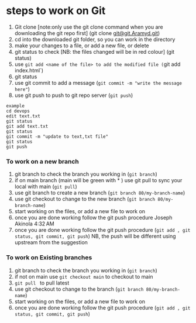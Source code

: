 # steps to work on Git

1. Git clone  [note:only use the git clone command when you are downloading the git repo first] (git clone git@git.Aramyd.git)
2. cd into the downloaded git folder, so you can work in the directory
3. make your changes to a file, or add a new file, or delete
4. git status to check [NB: the files changed will be in red colour] (git status)
5. use `git add <name of the file> to add the modified file (`git add index.html`)
6. git status 
7. use git commit to add a message (`git commit -m "write the message here"`)
8. use git push to push to git repo server (`git push`)

```
example
cd devops
edit text.txt
git status
git add text.txt
git status
git commit -m "update to text,txt file"
git status
git push
```
### To work on a new branch

1. git branch to check the branch you working in (`git branch`)
2. if on main branch (main will be green with * ) use git pull to sync your local with main (`git pull`)
3. use git branch <branch name> to create a new branch (`git branch 80/my-branch-name`)
4. use git checkout <branch name> to change to the new branch (`git branch 80/my-branch-name`)
5. start working on the files, or add a new file to work on 
6. once you are done working follow the git push procedure
Joseph Akinola
4:32 AM
6. once you are done working follow the git push procedure (`git add , git status, git commit, git push`) NB, the push will be different using upstream from the suggestion

### To work on Existing branches
1. git branch to check the branch you working in (`git branch`)
2. if not on main use `git checkout main` to checkout to main
3. `git pull ` to pull latest 
4. use git checkout <branch name> to change to the branch (`git branch 80/my-branch-name`)
5. start working on the files, or add a new file to work on 
6. once you are done working follow the git push procedure (`git add , git status, git commit, git push`)


